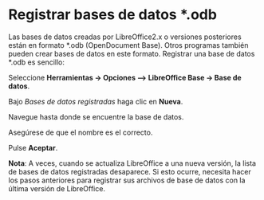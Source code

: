 
# Registrar bases de datos *.odb

Las bases de datos creadas por LibreOffice2.x o versiones posteriores están en formato *.odb (OpenDocument Base). Otros programas también pueden crear bases de datos en este formato. Registrar una base de datos *.odb es sencillo:

Seleccione **Herramientas → Opciones --&gt; LibreOffice Base → Base de datos**.

Bajo *Bases de datos registradas* haga clic en **Nueva**.

Navegue hasta donde se encuentre la base de datos.

Asegúrese de que el nombre es el correcto.

Pulse **Aceptar**.

**Nota**: A veces, cuando se actualiza LibreOffice a una nueva versión, la lista de bases de datos registradas desaparece. Si esto ocurre, necesita hacer los pasos anteriores para registrar sus archivos de base de datos con la última versión de LibreOffice.